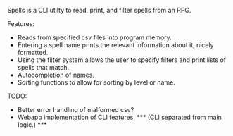 Spells is a CLI utilty to read, print, and filter spells from an RPG.

Features:
* Reads from specified csv files into program memory.
* Entering a spell name prints the relevant information about it, nicely formatted.
* Using the filter system allows the user to specify filters and print lists of spells that match.
* Autocompletion of names.
* Sorting functions to allow for sorting by level or name.

TODO:
* Better error handling of malformed csv?
* Webapp implementation of CLI features. *** (CLI separated from main logic.) ***
